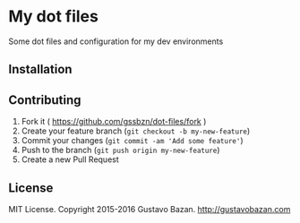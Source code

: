 # My dot files

Some dot files and configuration for my dev environments

## Installation

## Contributing

1. Fork it ( https://github.com/gssbzn/dot-files/fork )
2. Create your feature branch (`git checkout -b my-new-feature`)
3. Commit your changes (`git commit -am 'Add some feature'`)
4. Push to the branch (`git push origin my-new-feature`)
5. Create a new Pull Request

## License

MIT License. Copyright 2015-2016 Gustavo Bazan. http://gustavobazan.com
